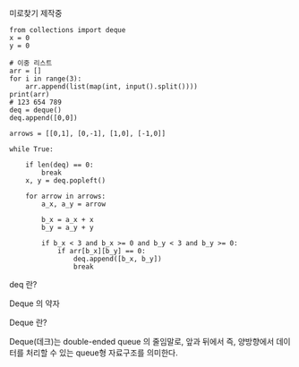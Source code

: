 미로찾기 제작중

```
from collections import deque
x = 0
y = 0

# 이중 리스트
arr = []
for i in range(3):
    arr.append(list(map(int, input().split())))
print(arr)
# 123 654 789
deq = deque()
deq.append([0,0])

arrows = [[0,1], [0,-1], [1,0], [-1,0]]

while True:

    if len(deq) == 0:
        break
    x, y = deq.popleft()

    for arrow in arrows:
        a_x, a_y = arrow

        b_x = a_x + x
        b_y = a_y + y

        if b_x < 3 and b_x >= 0 and b_y < 3 and b_y >= 0:
            if arr[b_x][b_y] == 0:
                deq.append([b_x, b_y])
                break
```  

deq 란?

Deque 의 약자

Deque 란?

Deque(데크)는 double-ended queue 의 줄임말로, 앞과 뒤에서 즉, 양방향에서 데이터를 처리할 수 있는 queue형 자료구조를 의미한다.
